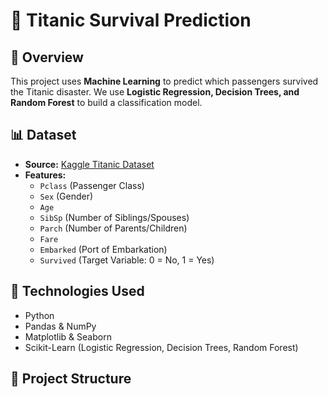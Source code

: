 # 🚢 Titanic Survival Prediction

## 📌 Overview
This project uses **Machine Learning** to predict which passengers survived the Titanic disaster. We use **Logistic Regression, Decision Trees, and Random Forest** to build a classification model.  

## 📊 Dataset
- **Source:** [Kaggle Titanic Dataset](https://www.kaggle.com/c/titanic)
- **Features:**
  - `Pclass` (Passenger Class)
  - `Sex` (Gender)
  - `Age`
  - `SibSp` (Number of Siblings/Spouses)
  - `Parch` (Number of Parents/Children)
  - `Fare`
  - `Embarked` (Port of Embarkation)
  - `Survived` (Target Variable: 0 = No, 1 = Yes)

## 🚀 Technologies Used
- Python
- Pandas & NumPy
- Matplotlib & Seaborn
- Scikit-Learn (Logistic Regression, Decision Trees, Random Forest)

## 📂 Project Structure

